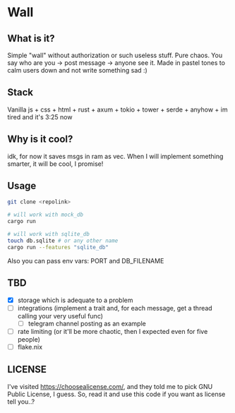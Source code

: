 # Wall
## What is it?
Simple "wall" without authorization or such useless
stuff. Pure chaos. You say who are you -> 
post message -> anyone see it. Made in pastel 
tones to calm users down and 
not write something sad :)
## Stack
Vanilla js + css + html + rust + axum + 
tokio + tower + serde + anyhow + im tired and it's 3:25 now

## Why is it cool?
idk, for now it saves msgs in ram as vec. When I will
implement something smarter, it will be cool, I promise!

## Usage
```bash
git clone <repolink>

# will work with mock_db
cargo run

# will work with sqlite_db
touch db.sqlite # or any other name 
cargo run --features "sqlite_db"
```
Also you can pass env vars: PORT and DB_FILENAME

## TBD
- [x] storage which is adequate to a problem 
- [ ] integrations (implement a trait and, for 
each message, get a thread calling your very useful func)
  - [ ] telegram channel posting as an example
- [ ] rate limiting (or it'll be more chaotic, then I 
expected even for five people)
- [ ] flake.nix

## LICENSE
I've visited https://choosealicense.com/, and they told me
to pick GNU Public License, I guess. So, read it and use this code if you want
as license tell you..?
